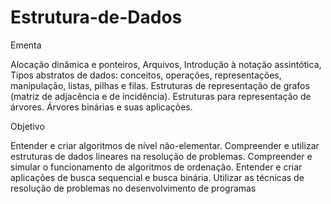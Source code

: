 # Estrutura-de-Dados
Ementa

Alocação dinâmica e ponteiros, Arquivos, Introdução à notação assintótica, Tipos abstratos de dados: conceitos, operações, representações, manipulação, listas, pilhas e filas. Estruturas de representação de grafos (matriz de adjacência e de incidência). Estruturas para representação de árvores. Árvores binárias e suas aplicações.

Objetivo

Entender e criar algoritmos de nível não-elementar. Compreender e utilizar estruturas de dados lineares na resolução de problemas. Compreender e simular o funcionamento de algoritmos de ordenação. Entender e criar aplicações de busca sequencial e busca binária. Utilizar as técnicas de resolução de problemas no desenvolvimento de programas
